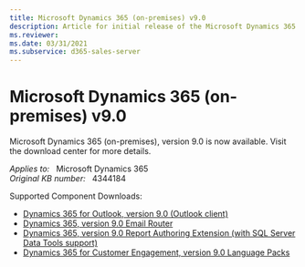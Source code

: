 ```yaml
---
title: Microsoft Dynamics 365 (on-premises) v9.0
description: Article for initial release of the Microsoft Dynamics 365 (on-premises) v9.0 product.
ms.reviewer: 
ms.date: 03/31/2021
ms.subservice: d365-sales-server
---
```

# Microsoft Dynamics 365 (on-premises) v9.0

Microsoft Dynamics 365 (on-premises), version 9.0 is now available. Visit the download center for more details.

_Applies to:_ &nbsp; Microsoft Dynamics 365  
_Original KB number:_ &nbsp; 4344184

Supported Component Downloads:

- [Dynamics 365 for Outlook, version 9.0 (Outlook client)](https://www.microsoft.com/download/details.aspx?id=56972)  
- [Dynamics 365, version 9.0 Email Router](https://www.microsoft.com/download/details.aspx?id=56974)
- [Dynamics 365, version 9.0 Report Authoring Extension (with SQL Server Data Tools support)](https://www.microsoft.com/download/details.aspx?id=56973)
- [Dynamics 365 for Customer Engagement, version 9.0 Language Packs](https://www.microsoft.com/download/details.aspx?id=56970)
